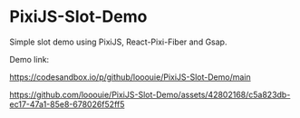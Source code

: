 # PixiJS-Slot-Demo
Simple slot demo using PixiJS, React-Pixi-Fiber and Gsap. 

Demo link: 

https://codesandbox.io/p/github/looouie/PixiJS-Slot-Demo/main

https://github.com/looouie/PixiJS-Slot-Demo/assets/42802168/c5a823db-ec17-47a1-85e8-678026f52ff5

